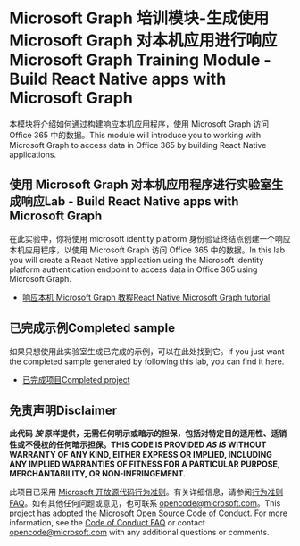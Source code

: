 # <a name="microsoft-graph-training-module---build-react-native-apps-with-microsoft-graph"></a><span data-ttu-id="c07fc-101">Microsoft Graph 培训模块-生成使用 Microsoft Graph 对本机应用进行响应</span><span class="sxs-lookup"><span data-stu-id="c07fc-101">Microsoft Graph Training Module - Build React Native apps with Microsoft Graph</span></span>

<span data-ttu-id="c07fc-102">本模块将介绍如何通过构建响应本机应用程序，使用 Microsoft Graph 访问 Office 365 中的数据。</span><span class="sxs-lookup"><span data-stu-id="c07fc-102">This module will introduce you to working with Microsoft Graph to access data in Office 365 by building React Native applications.</span></span>

## <a name="lab---build-react-native-apps-with-microsoft-graph"></a><span data-ttu-id="c07fc-103">使用 Microsoft Graph 对本机应用程序进行实验室生成响应</span><span class="sxs-lookup"><span data-stu-id="c07fc-103">Lab - Build React Native apps with Microsoft Graph</span></span>

<span data-ttu-id="c07fc-104">在此实验中，你将使用 microsoft identity platform 身份验证终结点创建一个响应本机应用程序，以使用 Microsoft Graph 访问 Office 365 中的数据。</span><span class="sxs-lookup"><span data-stu-id="c07fc-104">In this lab you will create a React Native application using the Microsoft identity platform authentication endpoint to access data in Office 365 using Microsoft Graph.</span></span>

- [<span data-ttu-id="c07fc-105">响应本机 Microsoft Graph 教程</span><span class="sxs-lookup"><span data-stu-id="c07fc-105">React Native Microsoft Graph tutorial</span></span>](https://docs.microsoft.com/graph/tutorials/react-native)

## <a name="completed-sample"></a><span data-ttu-id="c07fc-106">已完成示例</span><span class="sxs-lookup"><span data-stu-id="c07fc-106">Completed sample</span></span>

<span data-ttu-id="c07fc-107">如果只想使用此实验室生成已完成的示例，可以在此处找到它。</span><span class="sxs-lookup"><span data-stu-id="c07fc-107">If you just want the completed sample generated by following this lab, you can find it here.</span></span>

- [<span data-ttu-id="c07fc-108">已完成项目</span><span class="sxs-lookup"><span data-stu-id="c07fc-108">Completed project</span></span>](./demo)

## <a name="disclaimer"></a><span data-ttu-id="c07fc-109">免责声明</span><span class="sxs-lookup"><span data-stu-id="c07fc-109">Disclaimer</span></span>

<span data-ttu-id="c07fc-110">**此代码 *按* 原样提供，无需任何明示或暗示的担保，包括对特定目的适用性、适销性或不侵权的任何暗示担保。**</span><span class="sxs-lookup"><span data-stu-id="c07fc-110">**THIS CODE IS PROVIDED *AS IS* WITHOUT WARRANTY OF ANY KIND, EITHER EXPRESS OR IMPLIED, INCLUDING ANY IMPLIED WARRANTIES OF FITNESS FOR A PARTICULAR PURPOSE, MERCHANTABILITY, OR NON-INFRINGEMENT.**</span></span>

<span data-ttu-id="c07fc-p101">此项目已采用 [Microsoft 开放源代码行为准则](https://opensource.microsoft.com/codeofconduct/)。有关详细信息，请参阅[行为准则 FAQ](https://opensource.microsoft.com/codeofconduct/faq/)。如有其他任何问题或意见，也可联系 [opencode@microsoft.com](mailto:opencode@microsoft.com)。</span><span class="sxs-lookup"><span data-stu-id="c07fc-p101">This project has adopted the [Microsoft Open Source Code of Conduct](https://opensource.microsoft.com/codeofconduct/). For more information, see the [Code of Conduct FAQ](https://opensource.microsoft.com/codeofconduct/faq/) or contact [opencode@microsoft.com](mailto:opencode@microsoft.com) with any additional questions or comments.</span></span>
